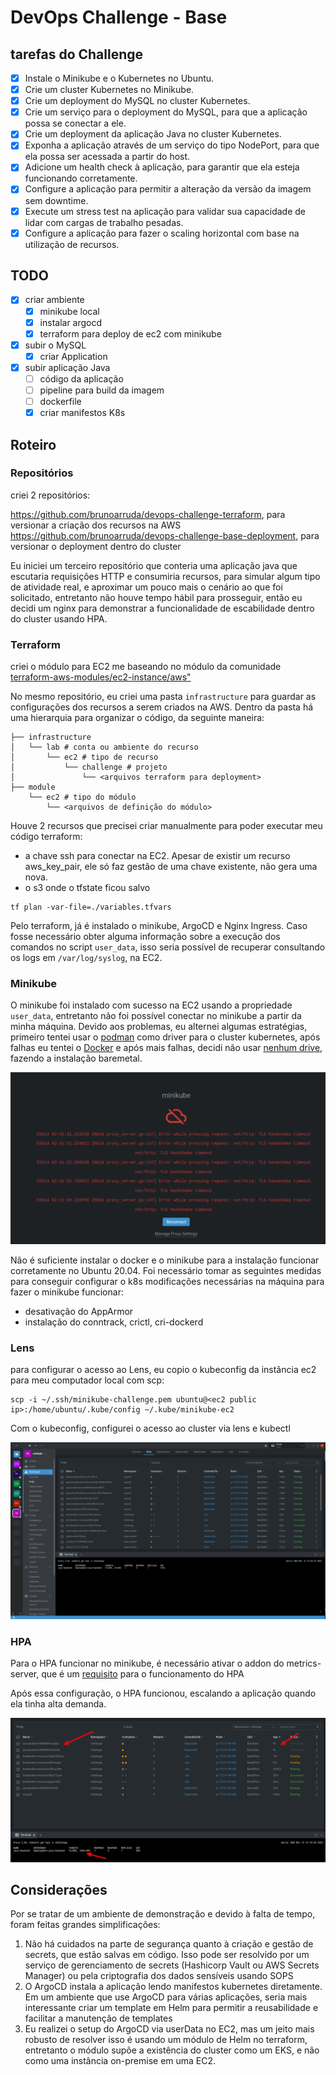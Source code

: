 # DevOps Challenge - Base

## tarefas do Challenge

- [x] Instale o Minikube e o Kubernetes no Ubuntu.
- [x] Crie um cluster Kubernetes no Minikube.
- [X] Crie um deployment do MySQL no cluster Kubernetes.
- [X] Crie um serviço para o deployment do MySQL, para que a aplicação possa se conectar a ele.
- [X] Crie um deployment da aplicação Java no cluster Kubernetes.
- [X] Exponha a aplicação através de um serviço do tipo NodePort, para que ela possa ser acessada a partir do host.
- [X] Adicione um health check à aplicação, para garantir que ela esteja funcionando corretamente.
- [X] Configure a aplicação para permitir a alteração da versão da imagem sem downtime.
- [X] Execute um stress test na aplicação para validar sua capacidade de lidar com cargas de trabalho pesadas.
- [X] Configure a aplicação para fazer o scaling horizontal com base na utilização de recursos.

## TODO

- [X] criar ambiente
  - [x] minikube local
  - [X] instalar argocd
  - [X] terraform para deploy de ec2 com minikube
- [X] subir o MySQL
  - [x] criar Application
- [X] subir aplicação Java
  - [ ] código da aplicação
  - [ ] pipeline para build da imagem
  - [ ] dockerfile
  - [X] criar manifestos K8s

## Roteiro

### Repositórios

criei 2 repositórios:

<https://github.com/brunoarruda/devops-challenge-terraform>, para versionar a criação dos recursos na AWS
<https://github.com/brunoarruda/devops-challenge-base-deployment>, para versionar o deployment dentro do cluster

Eu iniciei um terceiro repositório que conteria uma aplicação java que escutaria requisições HTTP e consumiria recursos, para simular algum tipo de atividade real, e aproximar um pouco mais o cenário ao que foi solicitado, entretanto não houve tempo hábil para prosseguir, então eu decidi um nginx para demonstrar a funcionalidade de escabilidade dentro do cluster usando HPA.

### Terraform

criei o módulo para EC2 me baseando no módulo da comunidade [terraform-aws-modules/ec2-instance/aws"](https://registry.terraform.io/modules/terraform-aws-modules/ec2-instance/aws/4.3.0?utm_content=documentLink&utm_medium=Visual+Studio+Code&utm_source=terraform-ls)

No mesmo repositório, eu criei uma pasta `infrastructure` para guardar as configurações dos recursos a serem criados na AWS. Dentro da pasta há uma hierarquia para organizar o código, da seguinte maneira:

```text
├── infrastructure
│   └── lab # conta ou ambiente do recurso
│       └── ec2 # tipo de recurso
│           └── challenge # projeto
│               └── <arquivos terraform para deployment>
├── module
    └── ec2 # tipo do módulo
        └── <arquivos de definição do módulo>
```

Houve 2 recursos que precisei criar manualmente para poder executar meu código terraform:

- a chave ssh para conectar na EC2. Apesar de existir um recurso aws_key_pair, ele só faz gestão de uma chave existente, não gera uma nova.
- o s3 onde o tfstate ficou salvo


```shell
tf plan -var-file=./variables.tfvars
```

Pelo terraform, já é instalado o minikube, ArgoCD e Nginx Ingress. Caso fosse necessário obter alguma informação sobre a execução dos comandos no script `user_data`, isso seria possível de recuperar consultando os logs em `/var/log/syslog`, na EC2.

### Minikube

O minikube foi instalado com sucesso na EC2 usando a propriedade `user_data`, entretanto não foi possível conectar no minikube a partir da minha máquina. Devido aos problemas, eu alternei algumas estratégias, primeiro tentei usar o [podman](https://minikube.sigs.k8s.io/docs/drivers/podman/) como driver para o cluster kubernetes, após falhas eu tentei o [Docker](https://minikube.sigs.k8s.io/docs/drivers/docker/) e após mais falhas, decidi não usar [nenhum drive](https://minikube.sigs.k8s.io/docs/drivers/none/), fazendo a instalação baremetal.

![erro no Lens](images/erro-lens.png)

Não é suficiente instalar o docker e o minikube para a instalação funcionar corretamente no Ubuntu 20.04. Foi necessário tomar as seguintes medidas para conseguir configurar o k8s modificações necessárias na máquina para fazer o minikube funcionar:

- desativação do AppArmor
- instalação do conntrack, crictl, cri-dockerd

### Lens

para configurar o acesso ao Lens, eu copio o kubeconfig da instância ec2 para meu computador local com scp:

```shell
scp -i ~/.ssh/minikube-challenge.pem ubuntu@<ec2 public ip>:/home/ubuntu/.kube/config ~/.kube/minikube-ec2
```

Com o kubeconfig, configurei o acesso ao cluster via lens e kubectl

![erro no Lens](images/lens.png)

### HPA

Para o HPA funcionar no minikube, é necessário ativar o addon do metrics-server, que é um [requisito](https://kubernetes.io/docs/tasks/run-application/horizontal-pod-autoscale/#support-for-metrics-apis) para o funcionamento do HPA

Após essa configuração, o HPA funcionou, escalando a aplicação quando ela tinha alta demanda.

![HPA Funcionando](images/hpa-working.png)

## Considerações

Por se tratar de um ambiente de demonstração e devido à falta de tempo, foram feitas grandes simplificações:

1. Não há cuidados na parte de segurança quanto à criação e gestão de secrets, que estão salvas em código. Isso pode ser resolvido por um serviço de gerenciamento de secrets (Hashicorp Vault ou AWS Secrets Manager) ou pela criptografia dos dados sensíveis usando SOPS
2. O ArgoCD instala a aplicação lendo manifestos kubernetes diretamente. Em um ambiente que use ArgoCD para várias aplicações, seria mais interessante criar um template em Helm para permitir a reusabilidade e facilitar a manutenção de templates
3. Eu realizei o setup do ArgoCD via userData no EC2, mas um jeito mais robusto de resolver isso é usando um módulo de Helm no terraform, entretanto o módulo supõe a existência do cluster como um EKS, e não como uma instância on-premise em uma EC2.
